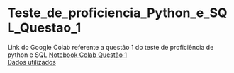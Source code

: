 # Teste_de_proficiencia_Python_e_SQL_Questao_1
Link do Google Colab referente a questão 1 do teste de proficiência de python e SQL 
[Notebook Colab Questão 1](https://colab.research.google.com/drive/1yNRo9Q2Kzu_fB4dyVoI4s_Va1N6PSgZY?usp=sharing)\
[Dados utilizados](https://docs.google.com/spreadsheets/d/1JtxeBjizLkprgkpVT7xJUfexl_KXvc0ttWriQI0S560/edit?usp=sharing)
